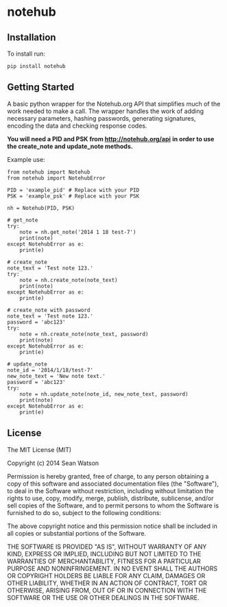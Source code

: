 notehub
=======

Installation
------------

To install run:

    pip install notehub

Getting Started
---------------

A basic python wrapper for the Notehub.org API that simplifies much of the work
needed to make a call. The wrapper handles the work of adding necessary
parameters, hashing passwords, generating signatures, encoding the data and
checking response codes.

**You will need a PID and PSK from http://notehub.org/api**
**in order to use the create\_note and update\_note methods.**

Example use:

    from notehub import Notehub
    from notehub import NotehubError

    PID = 'example_pid' # Replace with your PID
    PSK = 'example_psk' # Replace with your PSK

    nh = Notehub(PID, PSK)

    # get_note
    try:
        note = nh.get_note('2014 1 18 test-7')
        print(note)
    except NotehubError as e:
        print(e)

    # create_note
    note_text = 'Test note 123.'
    try:
        note = nh.create_note(note_text)
        print(note)
    except NotehubError as e:
        print(e)

    # create_note with password
    note_text = 'Test note 123.'
    password = 'abc123'
    try:
        note = nh.create_note(note_text, password)
        print(note)
    except NotehubError as e:
        print(e)

    # update_note
    note_id = '2014/1/18/test-7'
    new_note_text = 'New note text.'
    password = 'abc123'
    try:
        note = nh.update_note(note_id, new_note_text, password)
        print(note)
    except NotehubError as e:
        print(e)

License
-------

The MIT License (MIT)

Copyright (c) 2014 Sean Watson

Permission is hereby granted, free of charge, to any person obtaining a copy of
this software and associated documentation files (the "Software"), to deal in
the Software without restriction, including without limitation the rights to
use, copy, modify, merge, publish, distribute, sublicense, and/or sell copies of
the Software, and to permit persons to whom the Software is furnished to do so,
subject to the following conditions:

The above copyright notice and this permission notice shall be included in all
copies or substantial portions of the Software.

THE SOFTWARE IS PROVIDED "AS IS", WITHOUT WARRANTY OF ANY KIND, EXPRESS OR
IMPLIED, INCLUDING BUT NOT LIMITED TO THE WARRANTIES OF MERCHANTABILITY, FITNESS
FOR A PARTICULAR PURPOSE AND NONINFRINGEMENT. IN NO EVENT SHALL THE AUTHORS OR
COPYRIGHT HOLDERS BE LIABLE FOR ANY CLAIM, DAMAGES OR OTHER LIABILITY, WHETHER
IN AN ACTION OF CONTRACT, TORT OR OTHERWISE, ARISING FROM, OUT OF OR IN
CONNECTION WITH THE SOFTWARE OR THE USE OR OTHER DEALINGS IN THE SOFTWARE.
